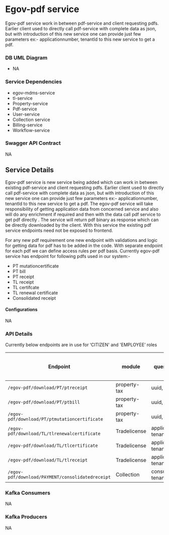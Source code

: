 # Egov-pdf service

Egov-pdf service work in between pdf-service and client requesting pdfs. Earlier client used to directly call pdf-service with complete data as json, but with introduction of this new service one can provide just few parameters ex:- applicationnumber, tenantId to this new service to get a pdf. 
### DB UML Diagram

- NA

### Service Dependencies

- egov-mdms-service
- tl-service
- Property-service
- Pdf-service
- User-service
- Collection service
- Billing-service
- Workflow-service


### Swagger API Contract

NA

## Service Details

Egov-pdf service is new service being added which can work in between existing pdf-service and client requesting pdfs. Earlier client used to directly call pdf-service with complete data as json, but with introduction of this new service one can provide just few parameters ex:- applicationnumber, tenantId to this new service to get a pdf. The egov-pdf service will take responsibility of getting application data from concerned service and also will do any enrichment if required and then with the data call pdf service to get pdf directly . The service will return pdf binary as response which can be directly downloaded by the client. With this service the existing pdf service endpoints need not be exposed to frontend.

For any new pdf requirement one new endpoint with validations and logic for getting data for pdf has to be added in the code. With separate endpoint for each pdf we can define access rules per pdf basis. Currently egov-pdf service has endpoint for following pdfs used in our system:-

- PT mutationcertificate
- PT bill
- PT receipt
- TL receipt
- TL certifcate
- TL renewal certificate
- Consolidated receipt

#### Configurations
NA

### API Details
Currently below endpoints are in use for ‘CITIZEN' and 'EMPLOYEE’ roles

| Endpoint | module | query parameter | Restrict Citizen to own records |
| -------- | ------ | --------------- | ------------------------------- |
|`/egov-pdf/download/PT/ptreceipt` | property-tax | uuid, tenantId | yes |
|`/egov-pdf/download/PT/ptbill` | property-tax | uuid, tenantId | no |
|`/egov-pdf/download/PT/ptmutationcertificate` | property-tax | uuid, tenantId | yes |
|`/egov-pdf/download/TL/tlrenewalcertificate` | Tradelicense | applicationNumber, tenantId | yes |
|`/egov-pdf/download/TL/tlcertificate` | Tradelicense | applicationNumber, tenantId | yes |
|`/egov-pdf/download/TL/tlreceipt` | Tradelicense | applicationNumber, tenantId | yes |
|`/egov-pdf/download/PAYMENT/consolidatedreceipt` | Collection | consumerCode, tenantId | yes |

### Kafka Consumers
NA

### Kafka Producers
NA
